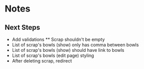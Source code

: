# Notes

## Next Steps
* Add validations
** Scrap shouldn't be empty
* List of scrap's bowls (show) only has comma between bowls
* List of scrap's bowls (show) should have link to bowls
* List of scrap's bowls (edit page) styling
* After deleting scrap, redirect
